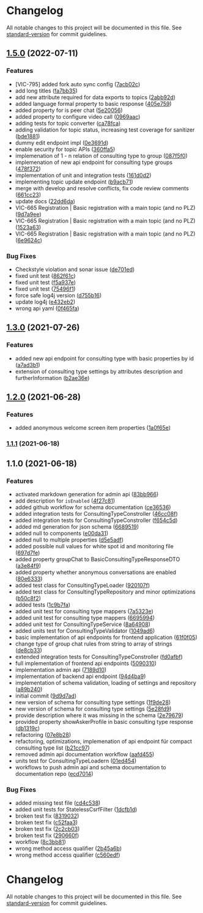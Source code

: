 # Changelog

All notable changes to this project will be documented in this file. See [standard-version](https://github.com/conventional-changelog/standard-version) for commit guidelines.

## [1.5.0](https://github.com/CaritasDeutschland/caritas-onlineBeratung-consultingTypeService/compare/v1.3.0...v1.5.0) (2022-07-11)


### Features

* [VIC-795] added fork auto sync config ([7acb02c](https://github.com/CaritasDeutschland/caritas-onlineBeratung-consultingTypeService/commit/7acb02c7c5d0a404a03bb74d0e7a1ac356589697))
* add long titles ([fa7bb35](https://github.com/CaritasDeutschland/caritas-onlineBeratung-consultingTypeService/commit/fa7bb355cb1b379fd23e0f80f7149f3c5e3d8284))
* add new attribute required for data exports to topics ([2abb92d](https://github.com/CaritasDeutschland/caritas-onlineBeratung-consultingTypeService/commit/2abb92d3287fd25a8a016b35c020ce8d2f9b3c6c))
* added language formal property to basic response ([405e759](https://github.com/CaritasDeutschland/caritas-onlineBeratung-consultingTypeService/commit/405e7593cc192b1a010599a258024a87f7982be9))
* added property for is peer chat ([5e20056](https://github.com/CaritasDeutschland/caritas-onlineBeratung-consultingTypeService/commit/5e200568b15d889ca94c785aabe09a5ba15172b3))
* added property to configure video call ([0969aac](https://github.com/CaritasDeutschland/caritas-onlineBeratung-consultingTypeService/commit/0969aac9bb80228446bf630c6d074d9916c899d3))
* adding tests for topic converter ([ca78fca](https://github.com/CaritasDeutschland/caritas-onlineBeratung-consultingTypeService/commit/ca78fcac32acb43774e3957010e7166cc10a53b5))
* adding validation for topic status, increasing test coverage for sanitizer ([bde1881](https://github.com/CaritasDeutschland/caritas-onlineBeratung-consultingTypeService/commit/bde1881be52ea12a0f1e0b654199f98f8ac234e0))
* dummy edit endpoint impl ([0e3691d](https://github.com/CaritasDeutschland/caritas-onlineBeratung-consultingTypeService/commit/0e3691d963659266db4506140e4ab479e612e46b))
* enable security for topic APIs ([360ffa5](https://github.com/CaritasDeutschland/caritas-onlineBeratung-consultingTypeService/commit/360ffa546ba59ce1df7fe6cfb998cf55dc5a6e65))
* implemenation of 1 - n relation of consulting type to group ([087f5f0](https://github.com/CaritasDeutschland/caritas-onlineBeratung-consultingTypeService/commit/087f5f042551719458bc3fb2e0a74ad9e262ec9c))
* implemenation of new api endpoint for consulting type groups ([478f372](https://github.com/CaritasDeutschland/caritas-onlineBeratung-consultingTypeService/commit/478f372347b5c7a8dbfc7aa564e7ada31b23de19))
* implementation of unit and integration tests ([161d0d2](https://github.com/CaritasDeutschland/caritas-onlineBeratung-consultingTypeService/commit/161d0d2f8aaa6b55dc34936de7cacaddb971d847))
* implementing topic update endpoint ([b9acb71](https://github.com/CaritasDeutschland/caritas-onlineBeratung-consultingTypeService/commit/b9acb71743e926af0c77853ccf1fbee8480a331f))
* merge with develop and resolve conflicts, fix code review comments ([661cc23](https://github.com/CaritasDeutschland/caritas-onlineBeratung-consultingTypeService/commit/661cc23267d1055d07259c76157b9c54067b2109))
* update docs ([22dd6da](https://github.com/CaritasDeutschland/caritas-onlineBeratung-consultingTypeService/commit/22dd6da638bcf6607059d0b1c33f65b3a062eae1))
* VIC-665 Registration | Basic registration with a main topic (and no PLZ) ([9d7a9ee](https://github.com/CaritasDeutschland/caritas-onlineBeratung-consultingTypeService/commit/9d7a9ee3422b74eaf7f8ffbef44a07bb78e4877a))
* VIC-665 Registration | Basic registration with a main topic (and no PLZ) ([1523a63](https://github.com/CaritasDeutschland/caritas-onlineBeratung-consultingTypeService/commit/1523a635b040b48ef88aa316d1e3d0383533c26b))
* VIC-665 Registration | Basic registration with a main topic (and no PLZ) ([6e9624c](https://github.com/CaritasDeutschland/caritas-onlineBeratung-consultingTypeService/commit/6e9624c9c2c53840168e13aa9be7f8d964d38cd8))


### Bug Fixes

* Checkstyle violation and sonar issue ([de701ed](https://github.com/CaritasDeutschland/caritas-onlineBeratung-consultingTypeService/commit/de701ed475fe1ff3611080ea51fb9eb1de14371e))
* fixed unit test ([862f61c](https://github.com/CaritasDeutschland/caritas-onlineBeratung-consultingTypeService/commit/862f61c714cf44cab59ac1eef6de1ef485292254))
* fixed unit test ([f5a937e](https://github.com/CaritasDeutschland/caritas-onlineBeratung-consultingTypeService/commit/f5a937e15fdfb246527289e1b47a7b4fa3483127))
* fixed unit test ([75496f1](https://github.com/CaritasDeutschland/caritas-onlineBeratung-consultingTypeService/commit/75496f1524e507e32a48e4fc675c5f49bf30fe49))
* force safe log4j version ([d755b16](https://github.com/CaritasDeutschland/caritas-onlineBeratung-consultingTypeService/commit/d755b16fd6a74fe35e216ba4f5dbcbda7c0deed1))
* update log4j ([e432eb2](https://github.com/CaritasDeutschland/caritas-onlineBeratung-consultingTypeService/commit/e432eb21b758e0a2caea2caea2a245270a475b9b))
* wrong api yaml ([0f465fa](https://github.com/CaritasDeutschland/caritas-onlineBeratung-consultingTypeService/commit/0f465fa3ecf2a47c3e35d5626e33cebf6fda634e))

## [1.3.0](https://github.com/CaritasDeutschland/caritas-onlineBeratung-consultingTypeService/compare/v1.2.0...v1.3.0) (2021-07-26)


### Features

* added new api endpoint for consulting type with basic properties by id ([a7ad3b1](https://github.com/CaritasDeutschland/caritas-onlineBeratung-consultingTypeService/commit/a7ad3b14e2a1f33e36e53e9bccb3950b6833d783))
* extension of consulting type settings by attributes description and furtherInformation ([b2ae36e](https://github.com/CaritasDeutschland/caritas-onlineBeratung-consultingTypeService/commit/b2ae36eab3e406c30d2839cf45d0548d3596344c))

## [1.2.0](https://github.com/CaritasDeutschland/caritas-onlineBeratung-consultingTypeService/compare/v1.1.1...v1.2.0) (2021-06-28)


### Features

* added anonymous welcome screen item properties ([1a0f65e](https://github.com/CaritasDeutschland/caritas-onlineBeratung-consultingTypeService/commit/1a0f65e5f6fddfbb95b92cbcfb11cdd95b702124))

### [1.1.1](https://github.com/CaritasDeutschland/caritas-onlineBeratung-consultingTypeService/compare/v1.1.0...v1.1.1) (2021-06-18)

## 1.1.0 (2021-06-18)


### Features

* activated markdown generation for admin api ([83bb966](https://github.com/CaritasDeutschland/caritas-onlineBeratung-consultingTypeService/commit/83bb9665b4d62687a23b91d88bf2109367513391))
* add description for `isEnabled` ([4f27c81](https://github.com/CaritasDeutschland/caritas-onlineBeratung-consultingTypeService/commit/4f27c813033e5994161e917997db552360e7784d))
* added github workflow for schema documentation ([ce36536](https://github.com/CaritasDeutschland/caritas-onlineBeratung-consultingTypeService/commit/ce365362ce02be47f202736f98f099fe9d22f023))
* added integration tests for ConsultingTypeConstroller ([46cc08f](https://github.com/CaritasDeutschland/caritas-onlineBeratung-consultingTypeService/commit/46cc08f71b8d01dcc92cbe8c2c4716f6dbad11d3))
* added integration tests for ConsultingTypeConstroller ([f654c5d](https://github.com/CaritasDeutschland/caritas-onlineBeratung-consultingTypeService/commit/f654c5d72744ef34b9683601fedfab25a94e28c2))
* added md generation for json schema ([6689519](https://github.com/CaritasDeutschland/caritas-onlineBeratung-consultingTypeService/commit/6689519f4f6c1978c6513033be189b5fb2e6584a))
* added null to components ([e00da31](https://github.com/CaritasDeutschland/caritas-onlineBeratung-consultingTypeService/commit/e00da3121634d0c0e487a3ea63464c525a199b96))
* added null to multiple properties ([d5e5adf](https://github.com/CaritasDeutschland/caritas-onlineBeratung-consultingTypeService/commit/d5e5adfc4624c1bbab46835886503b6b3afa5d84))
* added possible null values for white spot id and monitoring file ([697d7fe](https://github.com/CaritasDeutschland/caritas-onlineBeratung-consultingTypeService/commit/697d7fec15070923dd4ec109ee02776ebeccc15a))
* added property groupChat to BasicConsultingTypeResponseDTO ([a3e84f9](https://github.com/CaritasDeutschland/caritas-onlineBeratung-consultingTypeService/commit/a3e84f9d4c7534875141360c237166d5f3dc8bdb))
* added property whether anonymous conversations are enabled ([80e6333](https://github.com/CaritasDeutschland/caritas-onlineBeratung-consultingTypeService/commit/80e633399600317fc2d6d078a80ad204fbc81f35))
* added test class for ConsultingTypeLoader ([920107f](https://github.com/CaritasDeutschland/caritas-onlineBeratung-consultingTypeService/commit/920107fab8d71bd8fcf77e375e31ce0bdb645a89))
* added test class for ConsultingTypeRepository and minor optimizations ([b50c8f2](https://github.com/CaritasDeutschland/caritas-onlineBeratung-consultingTypeService/commit/b50c8f2f37c710686681fc671949c7bbcb21cceb))
* added tests ([1c9b7fa](https://github.com/CaritasDeutschland/caritas-onlineBeratung-consultingTypeService/commit/1c9b7faaaf792b134de23e978f3d7a9fb63db1b4))
* added unit test for consulting type mappers ([7a5323e](https://github.com/CaritasDeutschland/caritas-onlineBeratung-consultingTypeService/commit/7a5323e7bbed8830379c81496e2aac2a6d434cc8))
* added unit test for consulting type mappers ([6695994](https://github.com/CaritasDeutschland/caritas-onlineBeratung-consultingTypeService/commit/669599464af8bfbd2aaec7e4c4ed605ae829ce59))
* added unit test for ConsultingTypeService ([8a64908](https://github.com/CaritasDeutschland/caritas-onlineBeratung-consultingTypeService/commit/8a64908ae6df46312979d3b849ad2fef314308e4))
* added units test for ConsultingTypeValidator ([1049ad6](https://github.com/CaritasDeutschland/caritas-onlineBeratung-consultingTypeService/commit/1049ad6e449e98833c3001865108586cb45cb162))
* basic implementation of api endpoints for frontend application ([61f0f05](https://github.com/CaritasDeutschland/caritas-onlineBeratung-consultingTypeService/commit/61f0f0518b53191ca752b6b6e8db198ca2736ca9))
* change type of group chat rules from string to array of strings ([de8cb33](https://github.com/CaritasDeutschland/caritas-onlineBeratung-consultingTypeService/commit/de8cb338cacffcaa318cadaa4b5523b0e09c1dd2))
* extended integration tests for ConsultingTypeConstroller ([fd0afbf](https://github.com/CaritasDeutschland/caritas-onlineBeratung-consultingTypeService/commit/fd0afbfecacc0864d8b4e89f0ec4d98fb772859e))
* full implementation of frontend api endpoints ([5090310](https://github.com/CaritasDeutschland/caritas-onlineBeratung-consultingTypeService/commit/5090310ecd26bfe18b894ccbc994921090d0ec90))
* implementation admin api ([7189d10](https://github.com/CaritasDeutschland/caritas-onlineBeratung-consultingTypeService/commit/7189d10d85e01d032222243f527b80d083b82b1d))
* implementation of backend api endpoint ([94d4ba9](https://github.com/CaritasDeutschland/caritas-onlineBeratung-consultingTypeService/commit/94d4ba9a709746d459221c4bff7a508039ebe4b3))
* implementation of schema validation, loading of settings and repository ([a89b240](https://github.com/CaritasDeutschland/caritas-onlineBeratung-consultingTypeService/commit/a89b240b176de610de13de5dec2b81ba2fcfcd33))
* initial commit ([9d9d7ad](https://github.com/CaritasDeutschland/caritas-onlineBeratung-consultingTypeService/commit/9d9d7ad1727307caed7ad31621a1671f13a0a0da))
* new version of schema for consulting type settings ([1f9de28](https://github.com/CaritasDeutschland/caritas-onlineBeratung-consultingTypeService/commit/1f9de28ea5697bad66ef36b14a4954078722a006))
* new version of schema for consulting type settings ([5e28fd9](https://github.com/CaritasDeutschland/caritas-onlineBeratung-consultingTypeService/commit/5e28fd9fb3216658a123722a0f43a3b60386e6ad))
* provide description where it was missing in the schema ([2e79679](https://github.com/CaritasDeutschland/caritas-onlineBeratung-consultingTypeService/commit/2e79679e242b77cd8b8db008b7fcf5afc752a941))
* provided property showAskerProfile in basic consulting type response ([db1319c](https://github.com/CaritasDeutschland/caritas-onlineBeratung-consultingTypeService/commit/db1319cbf16d8dab07fc16246ef17199affbcea9))
* refactoring ([07e8b28](https://github.com/CaritasDeutschland/caritas-onlineBeratung-consultingTypeService/commit/07e8b285bdd4f1fef4f3504e2c101c179233650e))
* refactoring, optimizations, implemenation of api endpoint für compact consulting type list ([b21cc97](https://github.com/CaritasDeutschland/caritas-onlineBeratung-consultingTypeService/commit/b21cc97992c2e18909843a15c4f59a05e9de22a7))
* removed admin api documentation workflow ([aafd455](https://github.com/CaritasDeutschland/caritas-onlineBeratung-consultingTypeService/commit/aafd45574ce4aa8175cdae0291bd5ada59407b2f))
* units test for ConsultingTypeLoadern ([01ed454](https://github.com/CaritasDeutschland/caritas-onlineBeratung-consultingTypeService/commit/01ed45487ca725d00d6221bc08d4f10986716460))
* workflows to push admin api and schema documentation to documentation repo ([ecd7014](https://github.com/CaritasDeutschland/caritas-onlineBeratung-consultingTypeService/commit/ecd70147cfd83bb73ebcc5b4dfdd0822d7352971))


### Bug Fixes

* added missing test file ([cd4c538](https://github.com/CaritasDeutschland/caritas-onlineBeratung-consultingTypeService/commit/cd4c538a034c30672e772816feb03da94e6f1c24))
* added unit tests for StatelessCsrfFilter ([1dcfb1d](https://github.com/CaritasDeutschland/caritas-onlineBeratung-consultingTypeService/commit/1dcfb1d8538f92843ccbd38b881452bb5632d016))
* broken test fix ([8319032](https://github.com/CaritasDeutschland/caritas-onlineBeratung-consultingTypeService/commit/8319032c9a487ba67e01f2143204bd003cdae99a))
* broken test fix ([c52faa3](https://github.com/CaritasDeutschland/caritas-onlineBeratung-consultingTypeService/commit/c52faa3cca14dfa237aa78c58c444bd173cc9461))
* broken test fix ([2c2cb03](https://github.com/CaritasDeutschland/caritas-onlineBeratung-consultingTypeService/commit/2c2cb032c52a2c1b7eb8ed77e5f3c3af7d493064))
* broken test fix ([290660f](https://github.com/CaritasDeutschland/caritas-onlineBeratung-consultingTypeService/commit/290660f5b0816b4a59b009a7a9be4958d1a01cd2))
* workflow ([8c3bb81](https://github.com/CaritasDeutschland/caritas-onlineBeratung-consultingTypeService/commit/8c3bb81a1a2934c5984c6cfa30823e84eb0676ad))
* wrong method access qualifier ([2b45a6b](https://github.com/CaritasDeutschland/caritas-onlineBeratung-consultingTypeService/commit/2b45a6b0f30be68aa0b59e725d9005f25e0fd36f))
* wrong method access qualifier ([c560edf](https://github.com/CaritasDeutschland/caritas-onlineBeratung-consultingTypeService/commit/c560edf6eae7e93959cd9d1bd70239f12b4f995d))

# Changelog

All notable changes to this project will be documented in this file. See [standard-version](https://github.com/conventional-changelog/standard-version) for commit guidelines.

